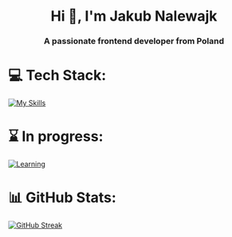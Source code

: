 <h1 align="center">Hi 👋, I'm Jakub Nalewajk</h1>
<h3 align="center">A passionate frontend developer from Poland</h3>

# 💻 Tech Stack:
[![My Skills](https://skillicons.dev/icons?i=react,ts,tailwind)](https://skillicons.dev)
# ⌛ In progress:
[![Learning](https://skillicons.dev/icons?i=nextjs)](https://skillicons.dev)
# 📊 GitHub Stats:
[![GitHub Streak](https://streak-stats.demolab.com?user=jaqubowsky&theme=dark&hide_border=true&date_format=M%20j%5B%2C%20Y%5D)](https://git.io/streak-stats)
